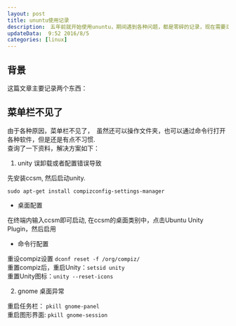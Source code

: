 ```yaml
---  
layout: post  
title: ununtu使用记录   
description:　五年前就开始使用ununtu，期间遇到各种问题，都是零碎的记录，现在需要汇总一下，方便以后快速使用． 
updateData:  9:52 2016/8/5
categories: [linux]
---  
```




## 背景

这篇文章主要记录两个东西：　



## 菜单栏不见了

由于各种原因，菜单栏不见了，　虽然还可以操作文件夹，也可以通过命令行打开各种软件，但是还是有点不习惯.  
查询了一下资料，解决方案如下：


1. unity 误卸载或者配置错误导致

先安装ccsm, 然后启动unity.  

```
sudo apt-get install compizconfig-settings-manager
```

* 桌面配置

在终端内输入ccsm即可启动, 在ccsm的桌面类别中，点击Ubuntu Unity Plugin，然后启用  

* 命令行配置

重设compiz设置  `dconf reset -f /org/compiz/`  
重置compiz后，重启Unity：`setsid unity`  
重置Unity图标：`unity --reset-icons`  


2. gnome 桌面异常


重启任务栏： `pkill gnome-panel `  
重启图形界面: `pkill gnome-session`  




